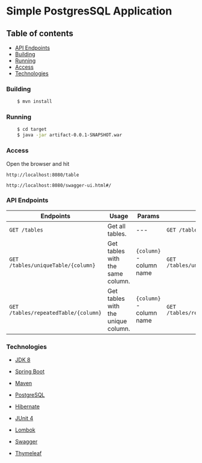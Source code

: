 # Simple PostgresSQL Application

## Table of contents
* [API Endpoints](#api-endpoints)
* [Building](#building)
* [Running](#running)
* [Access](#access)
* [Technologies](#technologies)



### Building

```sh
    $ mvn install
```

### Running   

```sh 
    $ cd target
    $ java -jar artifact-0.0.1-SNAPSHOT.war
```

### Access
Open the browser and hit
```
http://localhost:8080/table
```
```
http://localhost:8080/swagger-ui.html#/
```

### API Endpoints
|Endpoints|Usage|Params|Example|
|---|---|---|---|
|```GET /tables ```|Get all tables.|---|```GET /tables ```|
|```GET /tables/uniqueTable/{column} ```|Get tables with the same column.|```{column}``` - column name|```GET /tables/uniqueTable/kolumna1```|
|```GET /tables/repeatedTable/{column} ```|Get tables with the unique column.|```{column}``` - column name|```GET /tables/repeatedTable/kolumna1```|

### Technologies

* [JDK 8](https://www.oracle.com/technetwork/java/index.html)

* [Spring Boot](https://spring.io/projects/spring-boot) 

* [Maven](https://maven.apache.org/)

* [PostgreSQL](https://www.postgresql.org/)

* [Hibernate](https://hibernate.org/)

* [JUnit 4](https://junit.org/junit4/)

* [Lombok](https://projectlombok.org/)

* [Swagger](https://swagger.io/)

* [Thymeleaf](https://www.thymeleaf.org/) 
